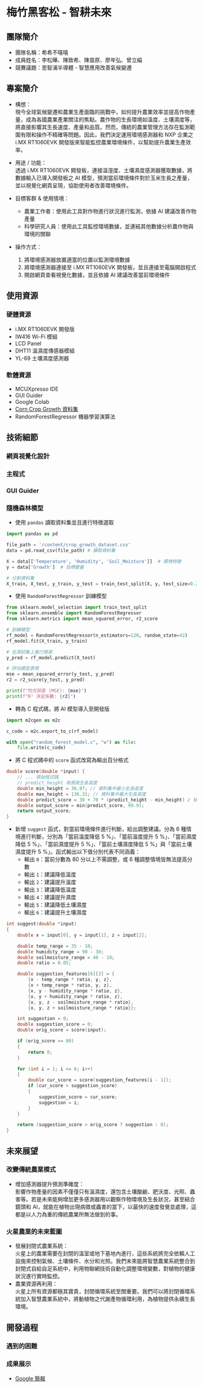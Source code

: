 # 梅竹黑客松 - 智耕未來

## 團隊簡介

- 團隊名稱：希希不嘻嘻
- 成員姓名：李松曄、陳致希、陳苗原、廖年弘、曾立綸
- 競賽議題：恩智浦半導體 - 智慧應用改善氣候變遷

## 專案簡介

- 構想：<br>
現今全球氣候變遷和農業生產面臨的挑戰中，如何提升農業效率並提高作物產量，成為各國農業產業關注的焦點。農作物的生長環境如溫度、土壤濕度等，將直接影響其生長速度、產量和品質。然而，傳統的農業管理方法存在監測範圍有限和操作不精確等問題。因此，我們決定運用環境感測器和 NXP 企業之 i.MX RT1060EVK 開發版來智能監控農業環境條件，以幫助提升農業生產效率。

- 用途 / 功能：<br>
透過 i.MX RT1060EVK 開發板，連接溫溼度、土壤濕度感測器獲取數據，將數據輸入已導入開發板之 AI 模型，預測當前環境條件對於玉米生長之產量，並以視覺化網頁呈現，協助使用者改善環境條件。

- 目標客群 & 使用情境：
    - 農業工作者：使用此工具對作物進行狀況進行監測，依據 AI 建議改善作物產量
    - 科學研究人員：使用此工具監控環境數據，並連結其他數據分析農作物與環境的關聯

- 操作方式：
    1. 將環境感測器放置適當的位置以監測環境數據
    2. 將環境感測器連接至 i.MX RT1060EVK 開發板，並且連接至電腦開啟程式
    3. 開啟網頁查看視覺化數據，並且依據 AI 建議改善當前環境條件

## 使用資源

### 硬體資源

- i.MX RT1060EVK 開發版
- IW416 Wi-Fi 模組
- LCD Panel
- DHT11 溫濕度傳感器模組
- YL-69 土壤濕度感測器

### 軟體資源
- MCUXpresso IDE
- GUI Guider
- Google Colab
- [Corn Crop Growth 資料集](https://www.kaggle.com/datasets/miguelh65/corn-crop-growth)
- RandomForestRegressor 機器學習演算法

## 技術細節

### 網頁視覺化設計

### 主程式

### GUI Guider

### 隨機森林模型

- 使用 `pandas` 讀取資料集並且進行特徵選取
```python
import pandas as pd

file_path = '/content/crop_growth_dataset.csv'
data = pd.read_csv(file_path) # 讀取資料集

X = data[['Temperature', 'Humidity', 'Soil_Moisture']]  # 環境特徵
y = data['Growth']  # 目標變量

# 分割資料集
X_train, X_test, y_train, y_test = train_test_split(X, y, test_size=0.2, random_state=42)
```

- 使用 `RandomForestRegressor` 訓練模型
```python
from sklearn.model_selection import train_test_split
from sklearn.ensemble import RandomForestRegressor
from sklearn.metrics import mean_squared_error, r2_score

# 訓練模型
rf_model = RandomForestRegressor(n_estimators=120, random_state=42)
rf_model.fit(X_train, y_train)

# 在測試集上進行預測
y_pred = rf_model.predict(X_test)

# 評估模型表現
mse = mean_squared_error(y_test, y_pred)
r2 = r2_score(y_test, y_pred)

print(f"均方誤差 (MSE): {mse}")
print(f"R² 決定係數: {r2}")
```

- 轉為 C 程式碼，將 AI 模型導入至開發版
```python
import m2cgen as m2c

c_code = m2c.export_to_c(rf_model)

with open("random_forest_model.c", "w") as file:
    file.write(c_code)
```

- 將 C 程式碼中的 `score` 函式改寫為輸出百分格式
```c
double score(double *input) {
    // ... 原始程式碼
    // predict_height 為預測生長高度
    double min_height = 36.97; // 資料集中最小生長高度
    double max_height = 136.31; // 資料集中最大生長高度
    double predict_score = 30 + 70 * (predict_height - min_height) / (max_height - min_height); // 基本分 30 分用以避免分數落差過大
    double output_score = min(predict_score, 99.9);
    return output_score;
}
```

- 新增 `suggest` 函式，對當前環境條件進行判斷，給出調整建議。分為 6 種情境進行判斷，分別為「當前溫度降低 5 %」、「當前溫度提升 5 %」、「當前濕度降低 5 %」、「當前濕度提升 5 %」、「當前土壤濕度降低 5 %」與「當前土壤濕度提升 5 %」。函式輸出以下值分別代表不同涵義：
  - 輸出 `0`：當前分數為 80 分以上不需調整，或 6 種調整情境皆無法提高分數
  - 輸出 `1`：建議降低溫度
  - 輸出 `2`：建議提升溫度
  - 輸出 `3`：建議降低溫度
  - 輸出 `4`：建議提升濕度
  - 輸出 `5`：建議降低土壤濕度
  - 輸出 `6`：建議提升土壤濕度
```c
int suggest(double *input)
{
    double x = input[0], y = input[1], z = input[2];

    double temp_range = 35 - 10;
    double humidity_range = 90 - 30;
    double soilmoisture_range = 40 - 10;
    double ratio = 0.05;

    double suggestion_features[6][3] = {
        {x - temp_range * ratio, y, z},
        {x + temp_range * ratio, y, z},
        {x, y - humidity_range * ratio, z},
        {x, y + humidity_range * ratio, z},
        {x, y, z - soilmoisture_range * ratio},
        {x, y, z + soilmoisture_range * ratio}};

    int suggestion = 0;
    double suggestion_score = 0;
    double orig_score = score(input);

    if (orig_score >= 80)
    {
        return 0;
    }

    for (int i = 1; i <= 6; i++)
    {
        double cur_score = score(suggestion_features[i - 1]);
        if (cur_score > suggestion_score)
        {
            suggestion_score = cur_score;
            suggestion = i;
        }
    }

    return (suggestion_score > orig_score ? suggestion : 0);
}
```

## 未來展望

### 改變傳統農業模式

- 增加感測器提升預測準確度：<br>
影響作物產量的因素不僅僅只有溫濕度，還包含土壤酸鹼、肥沃度、光照、蟲害等。若是未來能夠增加更多感測器用以觀察作物環境及生長狀況，甚至結合鏡頭和 AI，就能在植物出現病徵或蟲害的當下，以最快的速度發覺並處理，這都是以人力為重的傳統農業所無法做到的事。

### 火星農業的未來藍圖

- 發展封閉式農業系統：<br>
火星上的農業需要在封閉的溫室或地下基地內進行，這些系統將完全依賴人工設施來控制氣候、土壤條件、水分和光照。我們未來能將智慧農業系統整合到封閉式自給自足系統中，利用物聯網技術自動化調整環境變數，對植物的健康狀況進行實時監控。
- 農業資源再利用：<br>
火星上所有資源都極其寶貴，封閉循環系統至關重要。我們可以將封閉循環系統加入智慧農業系統中，將動植物之代謝產物循環利用，為植物提供永續生長環境。

## 開發過程

### 遇到的困難

### 成果展示
- [Google 簡報]()
